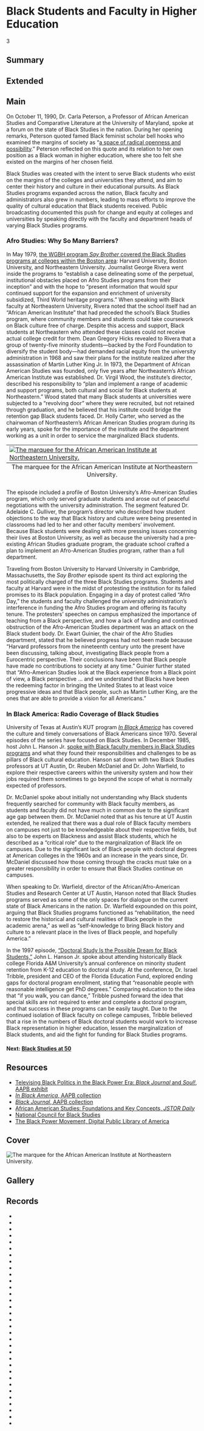 # Black Students and Faculty in Higher Education

3

## Summary

## Extended

## Main

On October 11, 1990, Dr. Carla Peterson, a Professor of African American Studies and Comparative Literature at the University of Maryland, spoke at a forum on the state of Black Studies in the nation. During her opening remarks, Peterson quoted famed Black feminist scholar bell hooks who examined the margins of society as “[a space of radical openness and possibility](https://americanarchive.org/catalog/cpb-aacip-529-7659c6t81v?start=417.26&end=489).” Peterson reflected on this quote and its relation to her own position as a Black woman in higher education, where she too felt she existed on the margins of her chosen field. 

Black Studies was created with the intent to serve Black students who exist on the margins of the colleges and universities they attend, and aim to center their history and culture in their educational pursuits. As Black Studies programs expanded across the nation, Black faculty and administrators also grew in numbers, leading to mass efforts to improve the quality of cultural education that Black students received. Public broadcasting documented this push for change and equity at colleges and universities by speaking directly with the faculty and department heads of varying Black Studies programs. 

### Afro Studies: Why So Many Barriers?

In May 1979, [the WGBH program *Say Brother* covered the Black Studies programs at colleges within the Boston area](https://americanarchive.org/catalog/cpb-aacip-15-9s17ss5w): Harvard University, Boston University, and Northeastern University. Journalist George Rivera went inside the programs to “establish a case delineating some of the perpetual, institutional obstacles placed on Afro Studies programs from their inception” and with the hope to “present information that would spur continued support for the expansion and enrichment of university subsidized, Third World heritage programs.” When speaking with Black faculty at Northeastern University, Rivera noted that the school itself had an “African American Institute” that had preceded the school’s Black Studies program, where community members and students could take coursework on Black culture free of charge. Despite this access and support, Black students at Northeastern who attended these classes could not receive actual college credit for them. Dean Gregory Hicks revealed to Rivera that a group of twenty-five minority students—backed by the Ford Foundation to diversify the student body—had demanded racial equity from the university administration in 1968 and saw their plans for the institute realized after the assassination of Martin Luther King Jr. In 1973, the Department of African American Studies was founded, only five years after Northeastern’s African American Institute was established. Dr. Virgil Wood, the institute’s director, described his responsibility to “plan and implement a range of academic and support programs, both cultural and social for Black students at Northeastern.” Wood stated that many Black students at universities were subjected to a “revolving door” where they were recruited, but not retained through graduation, and he believed that his institute could bridge the retention gap Black students faced. Dr. Holly Carter, who served as the chairwoman of Northeastern’s African American Studies program during its early years, spoke for the importance of the institute and the department working as a unit in order to service the marginalized Black students. 

<table class="exhibit-image half-image">
<caption align="bottom" class="exhibit-caption">The marquee for the African American Institute at Northeastern University.</caption>
<tr><td><a href="" target="_blank"><img src="https://s3.amazonaws.com/americanarchive.org/exhibits/africanamericaninstitute.png" class="big-image" alt="The marquee for the African American Institute at Northeastern University."/></a></td></tr>
</table>

The episode included a profile of Boston University’s Afro-American Studies program, which only served graduate students and arose out of peaceful negotiations with the university administration. The segment featured Dr. Adelaide C. Gulliver, the program’s director who described how student objections to the way that Black history and culture were being presented in classrooms had led to her and other faculty members’ involvement. Because Black students were dealing with more pressing issues concerning their lives at Boston University, as well as because the university had a pre-existing African Studies graduate program, the graduate school crafted a plan to implement an Afro-American Studies program, rather than a full department. 

Traveling from Boston University to Harvard University in Cambridge, Massachusetts, the *Say Brother* episode spent its third act exploring the most politically charged of the three Black Studies programs. Students and faculty at Harvard were in the midst of protesting the institution for its failed promises to its Black population. Engaging in a day of protest called “Afro Day,” the students and faculty challenged the university administration’s interference in funding the Afro Studies program and offering its faculty tenure. The protesters’ speeches on campus emphasized the importance of teaching from a Black perspective, and how a lack of funding and continued obstruction of the Afro-American Studies department was an attack on the Black student body. Dr. Ewart Guinier, the chair of the Afro Studies department, stated that he believed progress had not been made because “Harvard professors from the nineteenth century unto the present have been discussing, talking about, investigating Black people from a Eurocentric perspective. Their conclusions have been that Black people have made no contributions to society at any time.” Guinier further stated that “Afro-American Studies look at the Black experience from a Black point of view, a Black perspective … and we understand that Blacks have been the redeeming factor in bringing the United States to at least voice progressive ideas and that Black people, such as Martin Luther King, are the ones that are able to provide a vision for all Americans.” 

### In Black America: Radio Coverage of Black Studies

University of Texas at Austin’s KUT program [*In Black America*](https://americanarchive.org/special_collections/kut-in-black-america) has covered the culture and timely conversations of Black Americans since 1970. Several episodes of the series have focused on Black Studies. In December 1985, host John L. Hanson Jr. [spoke with Black faculty members in Black Studies programs](https://americanarchive.org/catalog/cpb-aacip-529-445h990g1k) and what they found their responsibilities and challenges to be as pillars of Black cultural education. Hanson sat down with two Black Studies professors at UT Austin, Dr. Reuben McDaniel and Dr. John Warfield, to explore their respective careers within the university system and how their jobs required them sometimes to go beyond the scope of what is normally expected of professors. 

Dr. McDaniel spoke about initially not understanding why Black students frequently searched for community with Black faculty members, as students and faculty did not have much in common due to the significant age gap between them. Dr. McDaniel noted that as his tenure at UT Austin extended, he realized that there was a dual role of Black faculty members on campuses not just to be knowledgeable about their respective fields, but also to be experts on Blackness and assist Black students, which he described as a “critical role” due to the marginalization of Black life on campuses. Due to the significant lack of Black people with doctoral degrees at American colleges in the 1960s and an increase in the years since, Dr. McDaniel discussed how those coming through the cracks must take on a greater responsibility in order to ensure that Black Studies continue on campuses. 

When speaking to Dr. Warfield, director of the African/Afro-American Studies and Research Center at UT Austin, Hanson noted that Black Studies programs served as some of the only spaces for dialogue on the current state of Black Americans in the nation. Dr. Warfield expounded on this point, arguing that Black Studies programs functioned as “rehabilitation, the need to restore the historical and cultural realities of Black people in the academic arena,” as well as “self-knowledge to bring Black history and culture to a relevant place in the lives of Black people, and hopefully America.” 

In the 1997 episode, [“Doctoral Study Is the Possible Dream for Black Students,”](https://americanarchive.org/catalog/cpb-aacip-529-j96057f42z) John L. Hanson Jr. spoke about attending historically Black college Florida A&M University’s annual conference on minority student retention from K-12 education to doctoral study. At the conference, Dr. Israel Tribble, president and CEO of the Florida Education Fund, explored ending gaps for doctoral program enrollment, stating that “reasonable people with reasonable intelligence get PhD degrees.” Comparing education to the idea that “if you walk, you can dance,” Tribble pushed forward the idea that special skills are not required to enter and complete a doctoral program, and that success in these programs can be easily taught. Due to the continued isolation of Black faculty on college campuses, Tribble believed that a rise in the numbers of Black doctoral students would work to increase Black representation in higher education, lessen the marginalization of Black students, and aid the fight for funding for Black Studies programs. 

#### Next: [Black Studies at 50](/exhibits/odyssey-of-black-studies-in-public-broadcasting/4-black-studies-at-50)

## Resources

- [Televising Black Politics in the Black Power Era: *Black Journal* and *Soul!*, AAPB exhibit](https://americanarchive.org/exhibits/black-power/)
- [*In Black America*, AAPB collection](https://americanarchive.org/special_collections/kut-in-black-america/)
- [*Black Journal*, AAPB collection](https://americanarchive.org/special_collections/black-journal/)
- [African American Studies: Foundations and Key Concepts, *JSTOR Daily*](https://daily.jstor.org/african-american-studies-foundations-and-key-concepts/)
- [National Council for Black Studies](https://ncbsonline.org/)
- [The Black Power Movement, Digital Public Library of America](https://dp.la/primary-source-sets/the-black-power-movement/)

## Cover
  <img title="Cover Image" alt="The marquee for the African American Institute at Northeastern University." src="https://s3.amazonaws.com/americanarchive.org/exhibits/africanamericaninstitute.png">

## Gallery

## Records

- [](/catalog/cpb-aacip-62-1v5bc3t37z)
- [](/catalog/cpb-aacip-62-kp7tm72c6x)
- [](/catalog/cpb-aacip-529-8g8ff3n557)
- [](/catalog/cpb-aacip-529-rn3028qv4k)
- [](/catalog/cpb-aacip-529-445h990g1k)
- [](/catalog/cpb-aacip-514-j678s4kj6z)
- [](/catalog/cpb-aacip-293-vq2s46hp12)
- [](/catalog/cpb-aacip-293-61rfjdrs)
- [](/catalog/cpb-aacip-15-9s17ss5w)
- [](/catalog/cpb-aacip-88-s46h12vq61)
- [](/catalog/cpb-aacip-fb2cd765573)
- [](/catalog/cpb-aacip-df0befbce31)
- [](/catalog/cpb-aacip-1b389924a6a)
- [](/catalog/cpb-aacip-f1ec16219f1)
- [](/catalog/cpb-aacip-529-qr4nk37g39)
- [](/catalog/cpb-aacip-529-cj87h1ft9m)
- [](/catalog/cpb-aacip-529-bc3st7g114)
- [](/catalog/cpb-aacip-529-5m6251gr14)
- [](/catalog/cpb-aacip-529-jq0sq8rq81)
- [](/catalog/cpb-aacip-529-w66930q94g)
- [](/catalog/cpb-aacip-529-ks6j09xd29)
- [](/catalog/cpb-aacip-529-p843r0r62f)
- [](/catalog/cpb-aacip-529-j96057f42z)
- [](/catalog/cpb-aacip-345-94hmh173)
- [](/catalog/cpb-aacip-15-99p2w600)
- [](/catalog/cpb-aacip-500-vm42wr90)
- [](/catalog/cpb-aacip-529-7659c6t81v)
- [](/catalog/cpb-aacip-305-1289335k)
- [](/catalog/cpb-aacip-305-89r22j6z)
- [](/catalog/cpb-aacip/345-33dz0cv0)
- [](/catalog/cpb-aacip-191-182jm7sh)
- [](/catalog/cpb-aacip-17-89281hpg)
- [](/catalog/cpb-aacip-3286ed6e25c)
